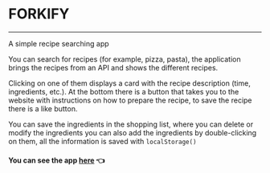 # FORKIFY
---------

A simple recipe searching app

You can search for recipes (for example, pizza, pasta), the application brings the recipes from an API and shows the different recipes.

Clicking on one of them displays a card with the recipe description (time, ingredients, etc.). At the bottom there is a button that takes you to the website with instructions on how to prepare the recipe, to save the recipe there is a like button.

You can save the ingredients in the shopping list, where you can delete or modify the ingredients you can also add the ingredients by double-clicking on them, all the information is saved with `localStorage()`

#### You can see the app [here](https://forkify-beta.now.sh/) 👈    